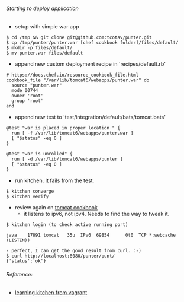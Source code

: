###### Starting to deploy application
  * setup with simple war app
```
$ cd /tmp && git clone git@github.com:tcotav/punter.git
$ cp /tmp/punter/punter.war [chef cookbook folder]/files/default/
$ mkdir -p files/default/
$ mv punter.war files/default
```
  * append new custom deployment recipe in 'recipes/default.rb'
```
# https://docs.chef.io/resource_cookbook_file.html
cookbook_file "/var/lib/tomcat6/webapps/punter.war" do
  source "punter.war"
  mode 00744
  owner 'root'
  group 'root'
end
```
  * append new test to 'test/integration/default/bats/tomcat.bats'
```
@test "war is placed in proper location " {
  run [ -f /var/lib/tomcat6/webapps/punter.war ]
  [ "$status" -eq 0 ]
}

@test "war is unrolled" {
  run [ -d /var/lib/tomcat6/webapps/punter ]
  [ "$status" -eq 0 ]
}
```
  * run kitchen. It fails from the test.
```
$ kitchen converge
$ kitchen verify

```
*  review again on [tomcat cookbook](https://supermarket.chef.io/cookbooks/tomcat)
   - it listens to ipv6, not ipv4. Needs to find the way to tweak it.
```
$ kitchen login (to check active running port)

java    17891 tomcat   35u  IPv6  69854      0t0  TCP *:webcache (LISTEN))

- perfect, I can get the good result from curl. :-)
$ curl http://localhost:8080/punter/punt/
{'status':'ok'}
```

###### Reference:
   * [learning kitchen from vagrant](https://github.com/test-kitchen/kitchen-vagrant)
